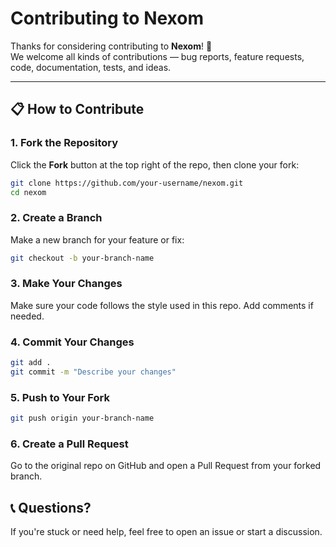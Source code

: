 # Contributing to Nexom

Thanks for considering contributing to **Nexom**! 🚀  
We welcome all kinds of contributions — bug reports, feature requests, code, documentation, tests, and ideas.

---

## 📋 How to Contribute

### 1. Fork the Repository
Click the **Fork** button at the top right of the repo, then clone your fork:

```bash
git clone https://github.com/your-username/nexom.git
cd nexom
```

### 2. Create a Branch
Make a new branch for your feature or fix:
```bash
git checkout -b your-branch-name
```

### 3. Make Your Changes
Make sure your code follows the style used in this repo. Add comments if needed.

### 4. Commit Your Changes
```bash
git add .
git commit -m "Describe your changes"
```

### 5. Push to Your Fork
```bash
git push origin your-branch-name
```

### 6. Create a Pull Request
Go to the original repo on GitHub and open a Pull Request from your forked branch.

## 📞 Questions?
If you're stuck or need help, feel free to open an issue or start a discussion.
